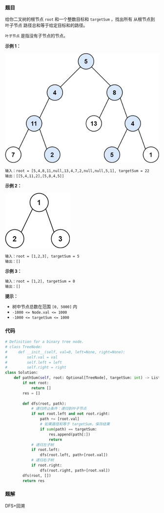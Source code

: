 ### 题目

给你二叉树的根节点 `root` 和一个整数目标和 `targetSum` ，找出所有 从根节点到叶子节点 路径总和等于给定目标和的路径。

`叶子节点` 是指没有子节点的节点。


**示例 1：**

![img1](./images/113-1.jpg)

```
输入：root = [5,4,8,11,null,13,4,7,2,null,null,5,1], targetSum = 22
输出：[[5,4,11,2],[5,8,4,5]]
```

**示例 2：**

![img2](images/113-2.jpg)

```
输入：root = [1,2,3], targetSum = 5
输出：[]
```

**示例 3：**

```
输入：root = [1,2], targetSum = 0
输出：[]
``` 

**提示：**

- 树中节点总数在范围 `[0, 5000]` 内
- `-1000 <= Node.val <= 1000`
- `-1000 <= targetSum <= 1000`


### 代码

```python
# Definition for a binary tree node.
# class TreeNode:
#     def __init__(self, val=0, left=None, right=None):
#         self.val = val
#         self.left = left
#         self.right = right
class Solution:
    def pathSum(self, root: Optional[TreeNode], targetSum: int) -> List[List[int]]:
        if not root:
            return []
        res = []

        def dfs(root, path):
            # 递归终止条件：递归到叶子节点
            if not root.left and not root.right:
                path += [root.val]
                # 如果路径和等于 targetSum，保存结果
                if sum(path) == targetSum:
                    res.append(path[:])
                    return
            # 递归左子树
            if root.left:
                dfs(root.left, path+[root.val])
            # 递归右子树
            if root.right:
                dfs(root.right, path+[root.val])
        dfs(root, [])
        return res
```

### 题解

DFS+回溯